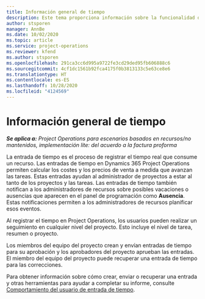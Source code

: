 ```yaml
---
title: Información general de tiempo
description: Este tema proporciona información sobre la funcionalidad de Tiempo de Dynamics 365 Project Operations.
author: stsporen
manager: AnnBe
ms.date: 10/02/2020
ms.topic: article
ms.service: project-operations
ms.reviewer: kfend
ms.author: stsporen
ms.openlocfilehash: 291ca3cc6d995a9722fe3cd29ded95fb606888c6
ms.sourcegitcommit: 4cf1dc1561b92fca4175f0b3813133c5e63ce8e6
ms.translationtype: HT
ms.contentlocale: es-ES
ms.lasthandoff: 10/28/2020
ms.locfileid: "4124569"
---
```

# <a name="time-overview"></a>Información general de tiempo

_**Se aplica a:** Project Operations para escenarios basados en recursos/no mantenidos, implementación lite: del acuerdo a la factura proforma_

La entrada de tiempo es el proceso de registrar el tiempo real que consume un recurso. Las entradas de tiempo en Dynamics 365 Project Operations permiten calcular los costes y los precios de venta a medida que avanzan las tareas. Estas entradas ayudan al administrador de proyectos a estar al tanto de los proyectos y las tareas. Las entradas de tiempo también notifican a los administradores de recursos sobre posibles vacaciones o ausencias que aparecen en el panel de programación como **Ausencia**. Estas notificaciones permiten a los administradores de recursos planificar esos eventos.

Al registrar el tiempo en Project Operations, los usuarios pueden realizar un seguimiento en cualquier nivel del proyecto. Esto incluye el nivel de tarea, resumen o proyecto.

Los miembros del equipo del proyecto crean y envían entradas de tiempo para su aprobación y los aprobadores del proyecto aprueban las entradas. El miembro del equipo del proyecto puede recuperar una entrada de tiempo para las correcciones.

Para obtener información sobre cómo crear, enviar o recuperar una entrada y otras herramientas para ayudar a completar su informe, consulte [Comportamiento del usuario de entrada de tiempo](ui-behavior-time.md).

